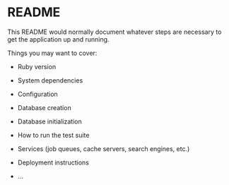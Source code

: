 # README

This README would normally document whatever steps are necessary to get the
application up and running.

Things you may want to cover:

* Ruby version

* System dependencies

* Configuration

* Database creation

* Database initialization

* How to run the test suite

* Services (job queues, cache servers, search engines, etc.)

* Deployment instructions

* ...


<!-- Movie Scout App

##### Overview 
Movie Scout App was created with the purpose of allowing its users to build a list of movies to watch. The app uses Ruby on Rails to host React components in a monolithic application. We installed the Devise gem to create a realtionship bewteen the User and Movie databases. 

Live Link:

##### Tech Used/Dependencies 
- JavaScript
- Rspec
- Jest 

Add-on packages include 
- JSON
- Devise 
- Reactstrap
- Yarn

##### Installation

**Useful Commands** 

- $ bundle
- $ yarn

**Returning Dev**
- $ rails db:reset
- $ rails db:migrate

**New Dev**
- $ rails db:create
- $ rails db:seed
- $ rails db:migrate

##### Features  -->
